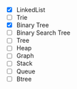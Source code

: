 - [x] LinkedList
- [ ] Trie
- [x] Binary Tree
- [ ] Binary Search Tree
- [ ] Tree
- [ ] Heap
- [ ] Graph
- [ ] Stack
- [ ] Queue
- [ ] Btree